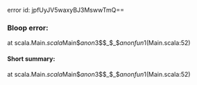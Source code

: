 error id: jpfUyJV5waxyBJ3MswwTmQ==
### Bloop error:

at scala.Main$.scala$Main$$anon$3$$_$_$$anonfun$1(Main.scala:52)
#### Short summary: 

at scala.Main$.scala$Main$$anon$3$$_$_$$anonfun$1(Main.scala:52)